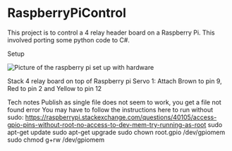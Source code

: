 # RaspberryPiControl

This project is to control a 4 relay header board on a Raspberry Pi.
This involved porting some python code to C#.

Setup

![Picture of the raspberry pi set up with hardware](https://github.com/johnstaveley/RaspberryPiControl/PictureOfRaspberryPiSetup.jpg "Picture of the raspberry pi setup with hardware")

Stack 4 relay board on top of Raspberry pi
Servo 1: Attach Brown to pin 9, Red to pin 2 and Yellow to pin 12


Tech notes
Publish as single file does not seem to work, you get a file not found error
You may have to follow the instructions here to run without sudo: https://raspberrypi.stackexchange.com/questions/40105/access-gpio-pins-without-root-no-access-to-dev-mem-try-running-as-root
sudo apt-get update
sudo apt-get upgrade
sudo chown root.gpio /dev/gpiomem
sudo chmod g+rw /dev/gpiomem